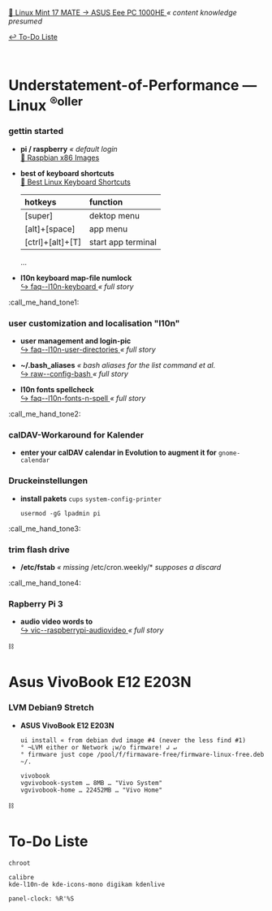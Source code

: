 [ :arrow_up_small: Linux Mint 17 MATE → ASUS Eee PC 1000HE ](https://www.rollator-parcours.com/de/HOWTO/ASUS-Eee-PC-1000HE/Linux-Mint-17-MATE/) _« content knowledge presumed_

[ :leftwards_arrow_with_hook: To-Do Liste ](#to-do-liste)


<br>

# Understatement-of-Performance — Linux <sup>&reg;oller</sup>
### gettin started

+ **pi \/ raspberry** _« default login_  
  [ :arrow_up_small: Raspbian x86 Images ](https://downloads.raspberrypi.org/rpd_x86/images/)


+ **best of keyboard shortcuts**  
  [ :arrow_up_small: Best Linux Keyboard Shortcuts ](https://www.linux.com/learn/best-linux-keyboard-shortcuts)  
  
  | hotkeys | function |
  | :--- | :--- |
  | \[super\] | dektop menu |
  | \[alt\]+\[space\] | app menu |
  | \[ctrl\]+\[alt\]+\[T\] | start app terminal |
  
  …
+ **l10n keyboard map-file numlock**  
  [ :arrow_right_hook: faq--l10n-keyboard ](./faq--l10n-keyboard.md) _« full story_


:call_me_hand_tone1:

### user customization and localisation "l10n"

+ **user management and login-pic**  
  [ :arrow_right_hook: faq--l10n-user-directories ](./faq--l10n-user-directories.md) _« full story_


+ **~/.bash_aliases** _« bash aliases for the list command et al._  
  [ :arrow_right_hook: raw--config-bash ](./raw--config-bash.md) _« full story_


+ **l10n fonts spellcheck**  
  [ :arrow_right_hook: faq--l10n-fonts-n-spell ](./faq--l10n-fonts-n-spell.md) _« full story_


:call_me_hand_tone2:

### calDAV-Workaround for Kalender

+ **enter your calDAV calendar in Evolution to augment it for** `gnome-calendar`


### Druckeinstellungen

+ **install pakets** `cups` `system-config-printer`  
  
  ```
  usermod -gG lpadmin pi
  ```


:call_me_hand_tone3:

### trim flash drive

+ **\/etc\/fstab** _« missing_ \/etc\/cron.weekly\/\* _supposes a discard_


:call_me_hand_tone4:

### Rapberry Pi 3

+ **audio video words to**  
  [ :arrow_right_hook: vic--raspberrypi-audiovideo ](./vic--raspberrypi-audiovideo.md) _« full story_


:chains:

# Asus VivoBook E12 E203N
### LVM Debian9 Stretch

+ **ASUS VivoBook E12 E203N**  
  
  ```
  ui install « from debian dvd image #4 (never the less find #1)
  ° ¬LVM either or Network ¡w/o firmware! ↲ ↵
  ° firmware just cope /pool/f/firmaware-free/firmware-linux-free.deb ~/.
  
  vivobook
  vgvivobook-system … 8MB … "Vivo System"
  vgvivobook-home … 22452MB … "Vivo Home"
  ```


:chains:

# To-Do Liste

```
chroot

calibre
kde-l10n-de kde-icons-mono digikam kdenlive

panel-clock: %R'%S

```